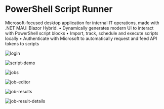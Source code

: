 # PowerShell Script Runner

Microsoft-focused desktop application for internal IT operations, made with .NET MAUI Blazor Hybrid.
•	Dynamically generates modern UI to interact with PowerShell script blocks
•	Import, track, schedule and execute scripts locally
•	Authenticate with Microsoft to automatically request and feed API tokens to scripts

![login](https://github.com/anilmawji/ITPortal/assets/36245645/6e43a489-54a7-4bd1-a095-26491ef70cd1)

![script-demo](https://github.com/anilmawji/PowerShell-Script-Runner/assets/36245645/9c2ef69e-27a2-4085-b594-82332d4d4272)

![jobs](https://github.com/anilmawji/ITPortal/assets/36245645/f1152d13-a7a1-4705-957e-e21470831d8e)

![job-editor](https://github.com/anilmawji/ITPortal/assets/36245645/497aac0f-5988-47a8-85b9-d6892e7dc5a7)

![job-results](https://github.com/anilmawji/ITPortal/assets/36245645/15aafb8b-ca2f-486c-b8a0-58b41d081699)

![job-result-details](https://github.com/anilmawji/ITPortal/assets/36245645/4dc0608b-5444-491c-a28c-46947a642723)
